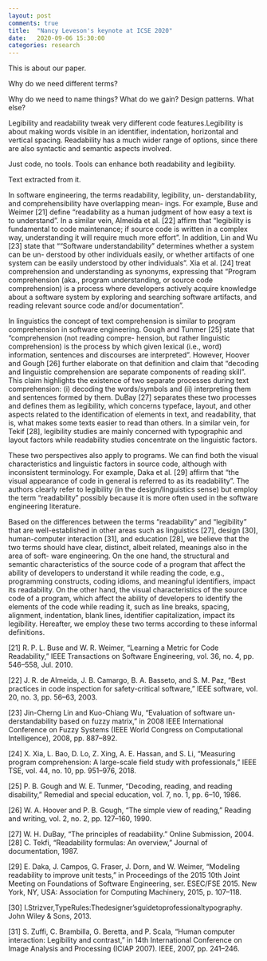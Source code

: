 ```yaml
---
layout: post
comments: true
title:  "Nancy Leveson's keynote at ICSE 2020"
date:   2020-09-06 15:30:00
categories: research
---
```


This is about our paper.

Why do we need different terms? 

Why do we need to name things? What do we gain? Design patterns. What else?

Legibility and readability tweak very different code features.Legibility is about making words visible in an identifier, indentation, horizontal and vertical spacing. Readability has a much wider range of options, since there are also syntactic and semantic aspects involved. 


Just code, no tools. Tools can enhance both readability and legibility.


Text extracted from it.

In software engineering, the terms readability, legibility, un- derstandability, and comprehensibility have overlapping mean- ings. For example, Buse and Weimer [21] define “readability as a human judgment of how easy a text is to understand”. In a similar vein, Almeida et al. [22] affirm that “legibility is fundamental to code maintenance; if source code is written in a complex way, understanding it will require much more effort”. In addition, Lin and Wu [23] state that ““Software understandability” determines whether a system can be un- derstood by other individuals easily, or whether artifacts of one system can be easily understood by other individuals”. Xia et al. [24] treat comprehension and understanding as synonyms, expressing that “Program comprehension (aka., program understanding, or source code comprehension) is a process where developers actively acquire knowledge about a software system by exploring and searching software artifacts, and reading relevant source code and/or documentation”.

In linguistics the concept of text comprehension is similar to program comprehension in software engineering. Gough and Tunmer [25] state that “comprehension (not reading compre- hension, but rather linguistic comprehension) is the process by which given lexical (i.e., word) information, sentences and discourses are interpreted”. However, Hoover and Gough [26] further elaborate on that definition and claim that “decoding and linguistic comprehension are separate components of reading skill”. This claim highlights the existence of two separate processes during text comprehension: (i) decoding the words/symbols and (ii) interpreting them and sentences formed by them. DuBay [27] separates these two processes and defines them as legibility, which concerns typeface, layout, and other aspects related to the identification of elements in text, and readability, that is, what makes some texts easier to read than others. In a similar vein, for Tekif [28], legibility studies are mainly concerned with typographic and layout factors while readability studies concentrate on the linguistic factors.

These two perspectives also apply to programs. We can find both the visual characteristics and linguistic factors in source code, although with inconsistent terminology. For example,
Daka et al. [29] affirm that “the visual appearance of code in general is referred to as its readability”. The authors clearly refer to legibility (in the design/linguistics sense) but employ the term “readability” possibly because it is more often used in the software engineering literature.

Based on the differences between the terms “readability” and “legibility” that are well-established in other areas such as linguistics [27], design [30], human-computer interaction [31], and education [28], we believe that the two terms should have clear, distinct, albeit related, meanings also in the area of soft- ware engineering. On the one hand, the structural and semantic characteristics of the source code of a program that affect the ability of developers to understand it while reading the code, e.g., programming constructs, coding idioms, and meaningful identifiers, impact its readability. On the other hand, the visual characteristics of the source code of a program, which affect the ability of developers to identify the elements of the code while reading it, such as line breaks, spacing, alignment, indentation, blank lines, identifier capitalization, impact its legibility. Hereafter, we employ these two terms according to these informal definitions.


[21] R. P. L. Buse and W. R. Weimer, “Learning a Metric for Code Readability,” IEEE Transactions on Software Engineering, vol. 36, no. 4, pp. 546–558, Jul. 2010.

[22] J. R. de Almeida, J. B. Camargo, B. A. Basseto, and S. M. Paz, “Best practices in code inspection for safety-critical software,” IEEE software, vol. 20, no. 3, pp. 56–63, 2003.

[23] Jin-Cherng Lin and Kuo-Chiang Wu, “Evaluation of software un- derstandability based on fuzzy matrix,” in 2008 IEEE International Conference on Fuzzy Systems (IEEE World Congress on Computational Intelligence), 2008, pp. 887–892.

[24] X. Xia, L. Bao, D. Lo, Z. Xing, A. E. Hassan, and S. Li, “Measuring program comprehension: A large-scale field study with professionals,” IEEE TSE, vol. 44, no. 10, pp. 951–976, 2018.

[25] P. B. Gough and W. E. Tunmer, “Decoding, reading, and reading disability,” Remedial and special education, vol. 7, no. 1, pp. 6–10, 1986.

[26] W. A. Hoover and P. B. Gough, “The simple view of reading,” Reading and writing, vol. 2, no. 2, pp. 127–160, 1990.

[27] W. H. DuBay, “The principles of readability.” Online Submission, 2004. [28] C. Tekfi, “Readability formulas: An overview,” Journal of documentation, 1987.

[29] E. Daka, J. Campos, G. Fraser, J. Dorn, and W. Weimer, “Modeling
readability to improve unit tests,” in Proceedings of the 2015 10th Joint Meeting on Foundations of Software Engineering, ser. ESEC/FSE 2015. New York, NY, USA: Association for Computing Machinery, 2015, p. 107–118.

[30] I.Strizver,TypeRules:Thedesigner’sguidetoprofessionaltypography. John Wiley & Sons, 2013.

[31] S. Zuffi, C. Brambilla, G. Beretta, and P. Scala, “Human computer interaction: Legibility and contrast,” in 14th International Conference on Image Analysis and Processing (ICIAP 2007). IEEE, 2007, pp. 241–246.
